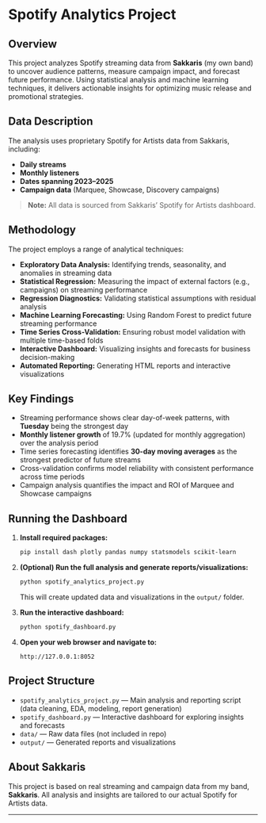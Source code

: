 # Spotify Analytics Project

## Overview
This project analyzes Spotify streaming data from **Sakkaris** (my own band) to uncover audience patterns, measure campaign impact, and forecast future performance. Using statistical analysis and machine learning techniques, it delivers actionable insights for optimizing music release and promotional strategies.

## Data Description
The analysis uses proprietary Spotify for Artists data from Sakkaris, including:
- **Daily streams**
- **Monthly listeners**
- **Dates spanning 2023–2025**
- **Campaign data** (Marquee, Showcase, Discovery campaigns)

> **Note:** All data is sourced from Sakkaris’ Spotify for Artists dashboard.

## Methodology
The project employs a range of analytical techniques:
- **Exploratory Data Analysis:** Identifying trends, seasonality, and anomalies in streaming data
- **Statistical Regression:** Measuring the impact of external factors (e.g., campaigns) on streaming performance
- **Regression Diagnostics:** Validating statistical assumptions with residual analysis
- **Machine Learning Forecasting:** Using Random Forest to predict future streaming performance
- **Time Series Cross-Validation:** Ensuring robust model validation with multiple time-based folds
- **Interactive Dashboard:** Visualizing insights and forecasts for business decision-making
- **Automated Reporting:** Generating HTML reports and interactive visualizations

## Key Findings
- Streaming performance shows clear day-of-week patterns, with **Tuesday** being the strongest day
- **Monthly listener growth** of 19.7% (updated for monthly aggregation) over the analysis period
- Time series forecasting identifies **30-day moving averages** as the strongest predictor of future streams
- Cross-validation confirms model reliability with consistent performance across time periods
- Campaign analysis quantifies the impact and ROI of Marquee and Showcase campaigns

## Running the Dashboard

1. **Install required packages:**
    ```bash
    pip install dash plotly pandas numpy statsmodels scikit-learn
    ```

2. **(Optional) Run the full analysis and generate reports/visualizations:**
    ```bash
    python spotify_analytics_project.py
    ```
    This will create updated data and visualizations in the `output/` folder.

3. **Run the interactive dashboard:**
    ```bash
    python spotify_dashboard.py
    ```

4. **Open your web browser and navigate to:**
    ```
    http://127.0.0.1:8052
    ```

## Project Structure

- `spotify_analytics_project.py` — Main analysis and reporting script (data cleaning, EDA, modeling, report generation)
- `spotify_dashboard.py` — Interactive dashboard for exploring insights and forecasts
- `data/` — Raw data files (not included in repo)
- `output/` — Generated reports and visualizations

## About Sakkaris

This project is based on real streaming and campaign data from my band, **Sakkaris**. All analysis and insights are tailored to our actual Spotify for Artists data.

---
